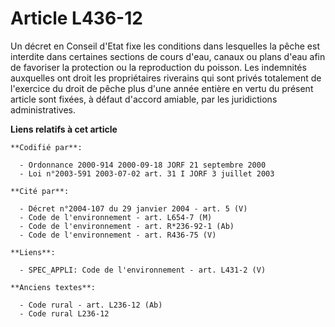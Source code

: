 # Article L436-12

Un décret en Conseil d'Etat fixe les conditions dans lesquelles la pêche est interdite dans certaines sections de cours
d'eau, canaux ou plans d'eau afin de favoriser la protection ou la reproduction du poisson. Les indemnités auxquelles ont
droit les propriétaires riverains qui sont privés totalement de l'exercice du droit de pêche plus d'une année entière en
vertu du présent article sont fixées, à défaut d'accord amiable, par les juridictions administratives.

**Liens relatifs à cet article**

	**Codifié par**:

	  - Ordonnance 2000-914 2000-09-18 JORF 21 septembre 2000
	  - Loi n°2003-591 2003-07-02 art. 31 I JORF 3 juillet 2003

	**Cité par**:

	  - Décret n°2004-107 du 29 janvier 2004 - art. 5 (V)
	  - Code de l'environnement - art. L654-7 (M)
	  - Code de l'environnement - art. R*236-92-1 (Ab)
	  - Code de l'environnement - art. R436-75 (V)

	**Liens**:

	  - SPEC_APPLI: Code de l'environnement - art. L431-2 (V)

	**Anciens textes**:

	  - Code rural - art. L236-12 (Ab)
	  - Code rural L236-12
